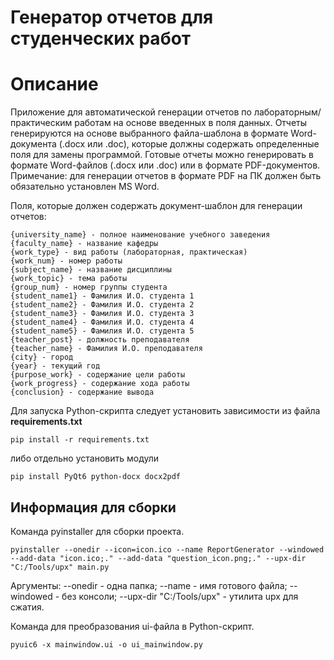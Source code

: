 # Генератор отчетов для студенческих работ

# Описание 

Приложение для автоматической генерации отчетов по лабораторным/практическим работам на основе введенных в поля данных. Отчеты генерируются на основе выбранного файла-шаблона в формате Word-документа (.docx или .doc), которые должны содержать определенные поля для замены программой. Готовые отчеты можно генерировать в формате Word-файлов (.docx или .doc) или в формате PDF-документов. Примечание: для генерации отчетов в формате PDF на ПК должен быть обязательно установлен MS Word. 

Поля, которые должен содержать документ-шаблон для генерации отчетов:

```
{university_name} - полное наименование учебного заведения
{faculty_name} - название кафедры
{work_type} - вид работы (лабораторная, практическая)
{work_num} - номер работы
{subject_name} - название дисциплины
{work_topic} - тема работы
{group_num} - номер группы студента
{student_name1} - Фамилия И.О. студента 1
{student_name2} - Фамилия И.О. студента 2
{student_name3} - Фамилия И.О. студента 3 
{student_name4} - Фамилия И.О. студента 4
{student_name5} - Фамилия И.О. студента 5 
{teacher_post} - должность преподавателя
{teacher_name} - Фамилия И.О. преподавателя
{city} - город
{year} - текущий год
{purpose_work} - содержание цели работы
{work_progress} - содержание хода работы
{conclusion} - содержание вывода
```

Для запуска Python-скрипта следует установить зависимости из файла **requirements.txt**

`
pip install -r requirements.txt
`

либо отдельно установить модули

`
pip install PyQt6 python-docx docx2pdf
`

## Информация для сборки

Команда pyinstaller для сборки проекта. 

`
pyinstaller --onedir --icon=icon.ico --name ReportGenerator --windowed --add-data "icon.ico;." --add-data "question_icon.png;." --upx-dir "C:/Tools/upx" main.py
`

Аргументы: --onedir - одна папка; --name - имя готового файла; --windowed - без консоли; --upx-dir "C:/Tools/upx" - утилита upx для сжатия.

Команда для преобразования ui-файла в Python-скрипт. 

`
pyuic6 -x mainwindow.ui -o ui_mainwindow.py
`